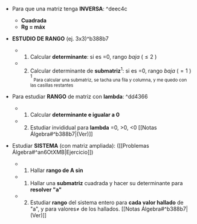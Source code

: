 
- Para que una matriz tenga **INVERSA**: ^deec4c
	-  **Cuadrada**
	-  **Rg = máx**

- **ESTUDIO DE RANGO**  (ej. 3x3)^b388b7
	- 1) Calcular **determinante**: si es =0, rango _baja_ ($\leq 2$ )
	- 2) Calcular determinante de **submatriz**$^1$: si es =0, rango _baja_ ($= 1$ )
	$^1$ <sub>Para calcular una submatriz, se tacha una fila y columna, y me quedo con las casillas restantes</sub>

- Para estudiar **RANGO** de matriz con **lambda**: ^dd4366
	- 1) Calcular **determinante e igualar a 0**
	- 2) Estudiar invididual para **lambda** =0, >0, <0 [[Notas Álgebra#^b388b7|(Ver)]]
	
- Estudiar **SISTEMA** (con matriz ampliada): ([[Problemas Álgebra#^an6OtXMB|Ejercicio]])
	- 1) Hallar **rango de A sin**
	- 1) Hallar una **submatriz** cuadrada y hacer su determinante para **resolver "a"**
	- 2) Estudiar **rango** del sistema entero para **cada valor hallado** de "a", y para valores$\neq$ de los hallados. [[Notas Álgebra#^b388b7|(Ver)]]